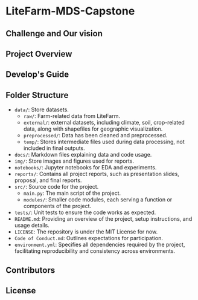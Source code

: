 # LiteFarm-MDS-Capstone

## Challenge and Our vision


## Project Overview


## Develop's Guide


## Folder Structure

- `data/`: Store datasets.
    - `raw/`: Farm-related data from LiteFarm.
    - `external/`: external datasets, including climate, soil, crop-related data, along with shapefiles for geographic visualization.
    - `preprocessed/`: Data has been cleaned and preprocessed.
    - `temp/`: Stores intermediate files used during data processing, not included in final outputs.
- `docs/`: Markdown files explaining data and code usage.
- `img/`: Store images and figures used for reports.
- `notebooks/`: Jupyter notebooks for EDA and experiments.
- `reports/`: Contains all project reports, such as presentation slides, proposal, and final reports.
- `src/`: Source code for the project.
    - `main.py`: The main script of the project.
    - `modules/`: Smaller code modules, each serving a function or components of the project.
- `tests/`: Unit tests to ensure the code works as expected.
- `README.md`: Providing an overview of the project, setup instructions, and usage details.
- `LICENSE`: The repository is under the MIT License for now.
- `Code of Conduct.md`: Outlines expectations for participation.
- `environment.yml`: Specifies all dependencies required by the project, facilitating reproducibility and consistency across environments.

## Contributors


## License

